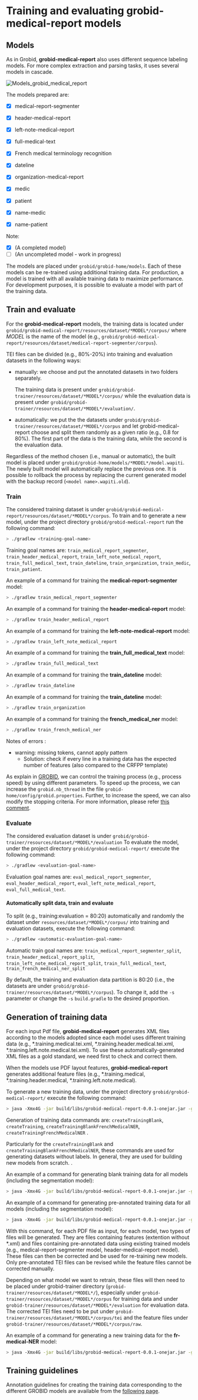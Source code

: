 <h1>Training and evaluating grobid-medical-report models</h1>

## Models

As in Grobid, __grobid-medical-report__ also uses different sequence labeling models. For more complex extraction and parsing tasks, it uses several models in cascade.

![Models_grobid_medical_report](img/Training_the_medical_report_models.png)

The models prepared are:

- [x] medical-report-segmenter

- [x] header-medical-report

- [x] left-note-medical-report

- [x] full-medical-text

- [x] French medical terminology recognition 

- [x] dateline

- [x] organization-medical-report

- [x] medic

- [x] patient

- [x] name-medic

- [x] name-patient



Note:
- [x] (A completed model)
- [ ] (An uncompleted model - work in progress)

The models are placed under `grobid/grobid-home/models`. Each of these models can be re-trained using additional training data. For production, a model is trained with all available training data to maximize performance. For development purposes, it is possible to evaluate a model with part of the training data.

## Train and evaluate

For the __grobid-medical-report__ models, the training data is located under `grobid/grobid-medical-report/resources/dataset/*MODEL*/corpus/` where *MODEL* is the name of the model (e.g., `grobid/grobid-medical-report/resources/dataset/medical-report-segmenter/corpus`).

TEI files can be divided (e.g., 80%-20%) into training and evaluation datasets in the following ways: 

- manually: we choose and put the annotated datasets in two folders separately.
  
    The training data is present under `grobid/grobid-trainer/resources/dataset/*MODEL*/corpus/` while the evaluation data is present under  `grobid/grobid-trainer/resources/dataset/*MODEL*/evaluation/`.


- automatically: we put the the datasets under `grobid/grobid-trainer/resources/dataset/*MODEL*/corpus` and let grobid-medical-report choose and split them randomly as a given ratio (e.g., 0.8 for 80%). The first part of the data is the training data, while the second is the evaluation data.

Regardless of the method chosen (i.e., manual or automatic), the built model is placed under `grobid/grobid-home/models/*MODEL*/model.wapiti`. The newly built model will automatically replace the previous one. It is possible to rollback the process by replacing the current generated model with the backup record (`<model name>.wapiti.old`).

### Train
The considered training dataset is under `grobid/grobid-medical-report/resources/dataset/*MODEL*/corpus`.
To train and to generate a new model, under the project directory `grobid/grobid-medical-report` run the following command:

```bash
> ./gradlew <training-goal-name>
```
Training goal names are: `train_medical_report_segmenter`, `train_header_medical_report`, `train_left_note_medical_report`, `train_full_medical_text`, `train_dateline`, `train_organization`, `train_medic`, `train_patient`.

An example of a command for training the __medical-report-segmenter__ model:
```bash
> ./gradlew train_medical_report_segmenter
```

An example of a command for training the __header-medical-report__ model: 
```bash
> ./gradlew train_header_medical_report
```

An example of a command for training the __left-note-medical-report__ model: 
```bash
> ./gradlew train_left_note_medical_report
```

An example of a command for training the __train_full_medical_text__ model:
```bash
> ./gradlew train_full_medical_text
```

An example of a command for training the __train_dateline__ model:
```bash
> ./gradlew train_dateline
```

An example of a command for training the __train_dateline__ model:
```bash
> ./gradlew train_organization
```

An example of a command for training the __french_medical_ner__ model:
```bash
> ./gradlew train_french_medical_ner
```

Notes of errors :
- warning: missing tokens, cannot apply pattern
  - Solution:  check if every line in a training data has the expected number of features (also compared to the CRFPP template)

As explain in [GROBID](https://grobid.readthedocs.io/en/latest/Training-the-models-of-Grobid/#train-and-evaluation-separately), we can control the training process (e.g., process speed) by using different parameters. To speed up the process, we can increase the `grobid.nb_thread` in the file `grobid-home/config/grobid.properties`. Further, to increase the speed, we can also modify the stopping criteria. For more information, please refer [this comment](https://github.com/kermitt2/grobid/issues/336#issuecomment-412516422).

### Evaluate
The considered evaluation dataset is under `grobid/grobid-trainer/resources/dataset/*MODEL*/evaluation`
To evaluate the model, under the project directory `grobid/grobid-medical-report/` execute the following command:
```bash
> ./gradlew <evaluation-goal-name>
```

Evaluation goal names are: `eval_medical_report_segmenter`, `eval_header_medical_report`, `eval_left_note_medical_report`, `eval_full_medical_text`.

#### Automatically split data, train and evaluate
To split (e.g., training:evaluation = 80:20) automatically and randomly the dataset under `resources/dataset/*MODEL*/corpus/` into training and evaluation datasets, execute the following command:

```bash
> ./gradlew <automatic-evaluation-goal-name>
```

Automatic train goal names are: `train_medical_report_segmenter_split`, `train_header_medical_report_split`, `train_left_note_medical_report_split`, `train_full_medical_text`, `train_french_medical_ner_split`

By default, the training and evaluation data partition is 80:20 (i.e., the datasets are under `grobid/grobid-trainer/resources/dataset/*MODEL*/corpus`). To change it, add the `-s` parameter or change the `-s` `build.gradle` to the desired proportion.

## Generation of training data
For each input Pdf file, __grobid-medical-report__ generates XML files according to the models adopted since each model uses different training data (e.g., *.training.medical.tei.xml, *.training.header.medical.tei.xml, *.training.left.note.medical.tei.xml). To use these automatically-generated XML files as a gold standard,  we need first to check and correct them.

When the models use PDF layout features, __grobid-medical-report__ generates additional feature files (e.g., *.training.medical, *.training.header.medical, *.training.left.note.medical).

To generate a new training data, under the project directory `grobid/grobid-medical-report/` execute the following command:

```bash
> java -Xmx4G -jar build/libs/grobid-medical-report-0.0.1-onejar.jar -gH grobid-home -dIn ~/path_to_input_directory/ -dOut ~/path_to_output_directory -exe <generation-of-training-data-command>
```

Generation of training data commands are: `createTrainingBlank`, `createTraining`, `createTrainingBlankFrenchMedicalNER`, `createTrainingFrenchMedicalNER` .

Particularly for the `createTrainingBlank` and `createTrainingBlankFrenchMedicalNER`, these commands are used for generating datasets without labels. In general, they are used for building new models from scratch.
.

<!---
An example of a command for generating a new training data for the __medical-report-segmenter__ model: 
```bash
> java -Xmx4G -jar build/libs/grobid-medical-report-0.0.1-onejar.jar -gH grobid-home -dIn ~/path_to_input_directory/ -dOut ~/path_to_output_directory -exe createTrainingSegmentationBlank
```

An example of a command for generating a new training data for the __medical-report-segmenter__ model: 
```bash
> java -Xmx4G -jar build/libs/grobid-medical-report-0.0.1-onejar.jar -gH grobid-home -dIn ~/path_to_input_directory/ -dOut ~/path_to_output_directory -exe createTrainingSegmentation
```

An example of a command for generating a new training data for the __header-medical-report__ model: 
```bash
> java -Xmx4G -jar build/libs/grobid-medical-report-0.0.1-onejar.jar -gH grobid-home -dIn ~/path_to_input_directory/ -dOut ~/path_to_output_directory -exe createTrainingHeaderBlank
```

An example of a command for generating a new training data for the __header-medical-report__ model: 
```bash
> java -Xmx4G -jar build/libs/grobid-medical-report-0.0.1-onejar.jar -gH grobid-home -dIn ~/path_to_input_directory/ -dOut ~/path_to_output_directory -exe createTrainingHeader
```

An example of a command for generating a new training data for the __left-note-medical-report__ model:
```bash
> java -Xmx4G -jar build/libs/grobid-medical-report-0.0.1-onejar.jar -gH grobid-home -dIn ~/path_to_input_directory/ -dOut ~/path_to_output_directory -exe createTrainingLeftNote
```
--->

An example of a command for generating blank training data for all models (including the segmentation model):   
```bash
> java -Xmx4G -jar build/libs/grobid-medical-report-0.0.1-onejar.jar -gH grobid-home -dIn ~/path_to_input_directory/ -dOut ~/path_to_output_directory -exe createTrainingFullBlank
```

An example of a command for generating pre-annotated training data for all models (including the segmentation model):
```bash
> java -Xmx4G -jar build/libs/grobid-medical-report-0.0.1-onejar.jar -gH grobid-home -dIn ~/path_to_input_directory/ -dOut ~/path_to_output_directory -exe createTrainingFull
```

With this command, for each PDF file as input, for each model, two types of files will be generated. They are files containing features (extention without *.xml) and files containing pre-annotated data using existing trained models (e.g., medical-report-segmenter model, header-medical-report model). 
These files can then be corrected and be used for re-training new models. Only pre-annotated TEI files can be revised while the feature files cannot be corrected manually.

Depending on what model we want to retrain, these files will then need to be placed under grobid-trainer directory (`grobid-trainer/resources/dataset/*MODEL*/`), especially under `grobid-trainer/resources/dataset/*MODEL*/corpus` for training data and under `grobid-trainer/resources/dataset/*MODEL*/evaluation` for evaluation data. The corrected TEI files need to be put under `grobid-trainer/resources/dataset/*MODEL*/corpus/tei` and the feature files under `grobid-trainer/resources/dataset/*MODEL*/corpus/raw`.

An example of a command for generating a new training data for the __fr-medical-NER__ model:
```bash
> java -Xmx4G -jar build/libs/grobid-medical-report-0.0.1-onejar.jar -gH grobid-home -dIn ~/path_to_input_directory/ -dOut ~/path_to_output_directory -exe createMedicalNerTraining
```

## Training guidelines

Annotation guidelines for creating the training data corresponding to the different GROBID models are available from the [following page](training/General-principles.md).
